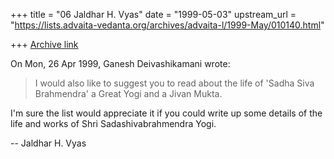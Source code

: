 +++
title = "06 Jaldhar H. Vyas"
date = "1999-05-03"
upstream_url = "https://lists.advaita-vedanta.org/archives/advaita-l/1999-May/010140.html"

+++
[Archive link](https://lists.advaita-vedanta.org/archives/advaita-l/1999-May/010140.html)

On Mon, 26 Apr 1999, Ganesh Deivashikamani wrote:

> I would also like to suggest you to read about the life of
>  'Sadha Siva Brahmendra' a Great Yogi and a Jivan Mukta.

I'm sure the list would appreciate it if you could write up some details
of the life and works of Shri Sadashivabrahmendra Yogi.


--
Jaldhar H. Vyas <jaldhar at braincells.com>

